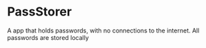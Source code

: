 # PassStorer
A app that holds passwords, with no connections to the internet. All passwords are stored locally
